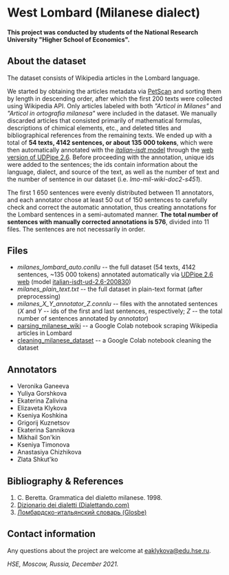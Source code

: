 # West Lombard (Milanese dialect)

#### This project was conducted by students of the National Research University "Higher School of Economics".

## About the dataset
The dataset consists of Wikipedia articles in the Lombard language.

We started by obtaining the articles metadata via [PetScan](https://petscan.wmflabs.org/?psid=20645707) and sorting them by length in descending order, after which the first 200 texts were collected using Wikipedia API. Only articles labeled with both *"Articol in Milanes"* and *"Articol in ortografia milanesa"* were included in the dataset. We manually discarded articles that consisted primarily of mathematical formulas, descriptions of chimical elements, etc., and deleted titles and bibliographical references from the remaining texts. We ended up with a total of **54 texts, 4142 sentences, or about 135 000 tokens**, which were then automatically annotated with the [*italian-isdt* model](https://github.com/UniversalDependencies/UD_Italian-ISDT) through the [web version of UDPipe 2.6](http://lindat.mff.cuni.cz/services/udpipe/run.php). Before proceeding with the annotation, unique ids were added to the sentences; the ids contain information about the language, dialect, and source of the text, as well as the number of text and the number of sentence in our dataset (i.e. *lmo-mil-wiki-doc2-s451*).

The first 1 650 sentences were evenly distributed between 11 annotators, and each annotator chose at least 50 out of 150 sentences to carefully check and correct the automatic annotation, thus creating annotations for the Lombard sentences in a semi-automated manner. **The total number of sentences with manually corrected annotations is 576**, divided into 11 files. The sentences are not necessarily in order.

## Files
* *milanes_lombard_auto.conllu* -- the full dataset (54 texts, 4142 sentences, ~135 000 tokens) annotated automatically via [UDPipe 2.6 web](http://lindat.mff.cuni.cz/services/udpipe/run.php) (model [italian-isdt-ud-2.6-200830](https://github.com/UniversalDependencies/UD_Italian-ISDT))
* *milanes_plain_text.txt* -- the full dataset in plain-text format (after preprocessing)
* *milanes_X_Y_annotator_Z.connlu* -- files with the annotated sentences (*X* and *Y* -- ids of the first and last sentences, respectively; *Z* -- the total number of sentences annotated by *annotator*)
* [parsing_milanese_wiki](https://colab.research.google.com/drive/1IIMp8-U9cSzSlYFikL9oXx_jNcnOyVdf?usp=sharing) -- a Google Colab notebook scraping Wikipedia articles in Lombard
* [cleaning_milanese_dataset](https://colab.research.google.com/drive/1P1ZdEXQ68xL5IrjMFvhJuuVxfQ62y6Q3?usp=sharing) -- a Google Colab notebook cleaning the dataset  

## Annotators
* Veronika Ganeeva
* Yuliya Gorshkova
* Ekaterina Zalivina
* Elizaveta Klykova
* Kseniya Koshkina
* Grigorij Kuznetsov
* Ekaterina Sannikova
* Mikhail Son'kin
* Kseniya Timonova
* Anastasiya Chizhikova
* Zlata Shkut'ko

## Bibliography & References
1. C. Beretta. Grammatica del dialetto milanese. 1998.
2. [Dizionario dei dialetti (Dialettando.com)](https://www.dialettando.com/dizionario/dizionario.lasso)
3. [Ломбардско-итальянский словарь (Glosbe)](https://glosbe.com/lmo/it)

## Contact information
Any questions about the project are welcome at eaklykova@edu.hse.ru.

*HSE, Moscow, Russia, December 2021.*
